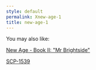 ```yaml
---
style: default
permalink: Xnew-age-1
title: new-age-1
---
```

You may also like:

[New Age - Book II: "Mr Brightside"](http://scp-wiki.net/new-age-2)

[SCP-1539](http://scp-wiki.net/scp-1539)
